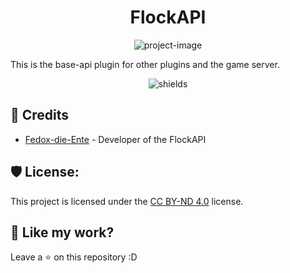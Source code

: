 <h1 align="center" id="title">FlockAPI</h1>

<p align="center"><img src="https://socialify.git.ci/zFlockiiDE/flockapi/image?font=Jost&forks=1&issues=1&language=1&name=1&owner=1&pattern=Brick%20Wall&stargazers=1&theme=Dark" alt="project-image"></p>
<p id="description">This is the base-api plugin for other plugins and the game server.</p>

<p align="center"><img src="https://img.shields.io/badge/license-CC_BY_ND_4.0-green" alt="shields"></p>

<h2>🤵 Credits</h2>

- [Fedox-die-Ente](https://github.com/Fedox-die-Ente) - Developer of the FlockAPI

<h2>🛡️ License:</h2>

This project is licensed under the [CC BY-ND 4.0](LICENSE.md) license.

<h2>💖 Like my work?</h2>

Leave a ⭐ on this repository :D
